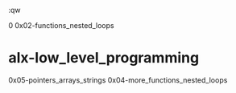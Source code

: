 :qw

0 0x02-functions_nested_loops
# alx-low_level_programming
0x05-pointers_arrays_strings
0x04-more_functions_nested_loops
